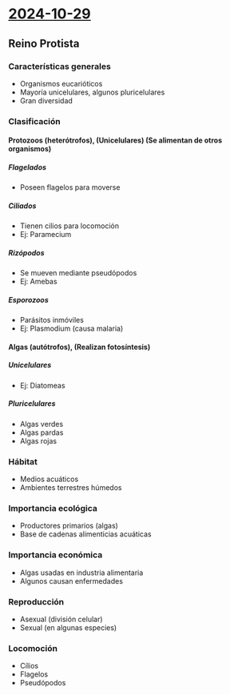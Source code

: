 # [2024-10-29](2024-10-29.html) <!-- markmap: foldAll -->
## Reino Protista

### Características generales
- Organismos eucarióticos
- Mayoría unicelulares, algunos pluricelulares
- Gran diversidad

### Clasificación

#### Protozoos (heterótrofos), (Unicelulares) (Se alimentan de otros organismos)

##### Flagelados 
- Poseen flagelos para moverse

##### Ciliados
- Tienen cilios para locomoción
- Ej: Paramecium

##### Rizópodos
- Se mueven mediante pseudópodos
- Ej: Amebas

##### Esporozoos
- Parásitos inmóviles
- Ej: Plasmodium (causa malaria)

#### Algas (autótrofos), (Realizan fotosíntesis)

##### Unicelulares
- Ej: Diatomeas

##### Pluricelulares
- Algas verdes
- Algas pardas
- Algas rojas

### Hábitat
- Medios acuáticos
- Ambientes terrestres húmedos

### Importancia ecológica
- Productores primarios (algas)
- Base de cadenas alimenticias acuáticas

### Importancia económica
- Algas usadas en industria alimentaria
- Algunos causan enfermedades

### Reproducción
- Asexual (división celular)
- Sexual (en algunas especies)

### Locomoción
- Cílios
- Flagelos
- Pseudópodos


